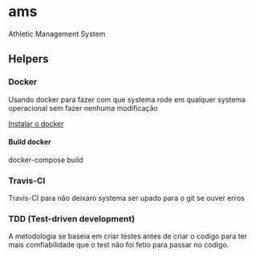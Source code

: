 # ams
Athletic Management System

## Helpers

### Docker
Usando docker para fazer com que systema rode em qualquer systema operacional sem fazer nenhuma modificação

[Instalar o docker](https://docs.docker.com/install/)

#### Build docker 

docker-compose build

### Travis-CI
Travis-CI para não deixaro systema ser upado para o git se ouver erros

### TDD (Test-driven development)
A metodologia se baseia em criar testes antes de criar o codigo para ter mais comfiabilidade que o test não foi fetio para passar no codigo.
